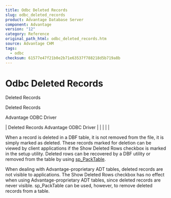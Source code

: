 ```yaml
---
title: Odbc Deleted Records
slug: odbc_deleted_records
product: Advantage Database Server
component: Advantage
version: "12"
category: Reference
original_path_html: odbc_deleted_records.htm
source: Advantage CHM
tags:
  - odbc
checksum: 61577e47f21b0e2b71e63537f788218d5b719a8b
---
```


# Odbc Deleted Records

Deleted Records

Deleted Records

Advantage ODBC Driver

| Deleted Records  Advantage ODBC Driver |  |  |  |  |

When a record is deleted in a DBF table, it is not removed from the file, it is simply marked as deleted. These records marked for deletion can be viewed by client applications if the Show Deleted Rows checkbox is marked in the setup utility. Deleted rows can be recovered by a DBF utility or removed from the table by using [sp\_PackTable](master_sp_packtable.md).

When dealing with Advantage-proprietary ADT tables, deleted records are not visible to applications. The Show Deleted Rows checkbox has no effect when using Advantage-proprietary ADT tables, since deleted records are never visible. sp\_PackTable can be used, however, to remove deleted records from a table.
